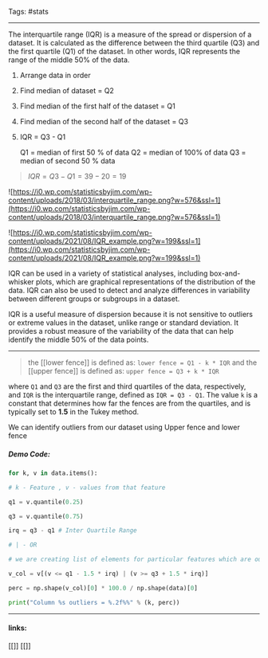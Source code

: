 
Tags: #stats 

------------------------------------------

The interquartile range (IQR) is a measure of the spread or dispersion of a dataset. It is calculated as the difference between the third quartile (Q3) and the first quartile (Q1) of the dataset. In other words, IQR represents the range of the middle 50% of the data.

1. Arrange data in order
2. Find median of dataset = Q2
3. Find median of the first half of the dataset = Q1
4. Find median of the second half of the dataset = Q3
5. IQR = Q3 - Q1

	Q1 = median of first 50 % of data
	Q2 = median of 100% of data
	Q3 = median of second 50 % data

> $IQR = Q3 - Q1 = 39 - 20 = 19$

![https://i0.wp.com/statisticsbyjim.com/wp-content/uploads/2018/03/interquartile_range.png?w=576&ssl=1](https://i0.wp.com/statisticsbyjim.com/wp-content/uploads/2018/03/interquartile_range.png?w=576&ssl=1)

![https://i0.wp.com/statisticsbyjim.com/wp-content/uploads/2021/08/IQR_example.png?w=199&ssl=1](https://i0.wp.com/statisticsbyjim.com/wp-content/uploads/2021/08/IQR_example.png?w=199&ssl=1)

IQR can be used in a variety of statistical analyses, including box-and-whisker plots, which are graphical representations of the distribution of the data. IQR can also be used to detect and analyze differences in variability between different groups or subgroups in a dataset.

IQR is a useful measure of dispersion because it is not sensitive to outliers or extreme values in the dataset, unlike range or standard deviation. It provides a robust measure of the variability of the data that can help identify the middle 50% of the data points.

--- 

>the [[lower fence]] is defined as:
>`lower fence = Q1 - k * IQR`
>and the [[upper fence]] is defined as:
>`upper fence = Q3 + k * IQR`

where `Q1` and `Q3` are the first and third quartiles of the data, respectively, and `IQR` is the interquartile range, defined as `IQR = Q3 - Q1`. The value `k` is a constant that determines how far the fences are from the quartiles, and is typically set to **1.5** in the Tukey method.

We can identify outliers from our dataset using Upper fence and lower fence 
##### Demo Code:
```python
for k, v in data.items():

# k - Feature , v - values from that feature

q1 = v.quantile(0.25)

q3 = v.quantile(0.75)

irq = q3 - q1 # Inter Quartile Range

# | - OR

# we are creating list of elements for particular features which are outside of IQR

v_col = v[(v <= q1 - 1.5 * irq) | (v >= q3 + 1.5 * irq)]

perc = np.shape(v_col)[0] * 100.0 / np.shape(data)[0]

print("Column %s outliers = %.2f%%" % (k, perc))

```


---------------------
#### links:
[[]]
[[]]